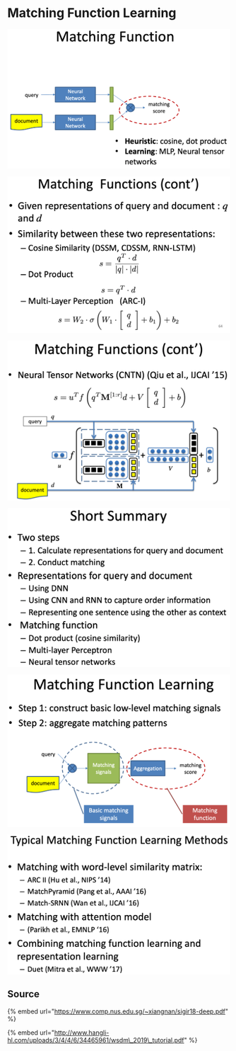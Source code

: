 # Matching Function Learning

![](../../../../../../../.gitbook/assets/lark20190528155032.png)

![](../../../../../../../.gitbook/assets/lark20190528155104.png)

![](../../../../../../../.gitbook/assets/lark20190528155129.png)

![](../../../../../../../.gitbook/assets/lark20190528155212.png)

![](../../../../../../../.gitbook/assets/lark20190528155247.png)

![](../../../../../../../.gitbook/assets/lark20190528155316.png)

## Source

{% embed url="https://www.comp.nus.edu.sg/~xiangnan/sigir18-deep.pdf" %}

{% embed url="http://www.hangli-hl.com/uploads/3/4/4/6/34465961/wsdm\_2019\_tutorial.pdf" %}

